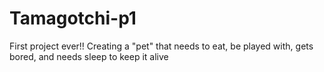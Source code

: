 # Tamagotchi-p1
First project ever!! Creating a "pet" that needs to eat, be played with, gets bored, and needs sleep to keep it alive
